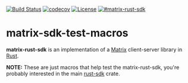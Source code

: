 [![Build Status](https://img.shields.io/travis/matrix-org/matrix-rust-sdk.svg?style=flat-square)](https://travis-ci.org/matrix-org/matrix-rust-sdk)
[![codecov](https://img.shields.io/codecov/c/github/matrix-org/matrix-rust-sdk/main.svg?style=flat-square)](https://codecov.io/gh/matrix-org/matrix-rust-sdk)
[![License](https://img.shields.io/badge/License-Apache%202.0-yellowgreen.svg?style=flat-square)](https://opensource.org/licenses/Apache-2.0)
[![#matrix-rust-sdk](https://img.shields.io/badge/matrix-%23matrix--rust--sdk-blue?style=flat-square)](https://matrix.to/#/#matrix-rust-sdk:matrix.org)

# matrix-sdk-test-macros

**matrix-rust-sdk** is an implementation of a [Matrix][] client-server library in [Rust][].

**NOTE:** These are just macros that help test the matrix-rust-sdk, you're
probably interested in the main
[rust-sdk](https://github.com/matrix-org/matrix-rust-sdk/) crate.

[Matrix]: https://matrix.org/
[Rust]: https://www.rust-lang.org/
